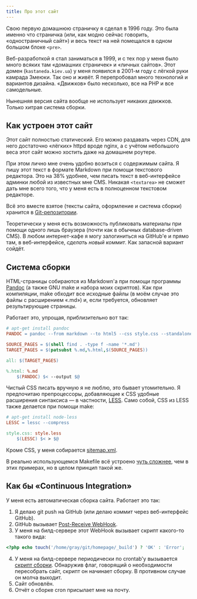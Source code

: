 ```yaml
---
title: Про этот сайт
---
```


Свою первую домашнюю страничку я сделал в 1996 году.
Это была именно что страничка
(или, как модно сейчас говорить, «одностраничный сайт»)
и весь текст на ней помещался в одном большом блоке ``<pre>``.

Веб-разработкой я стал заниматься в 1999,
и с тех пор у меня было много всяких там «домашних страничек» и «личных сайтов».
Этот домен (``kastaneda.kiev.ua``) у меня появился в 2001-м году
с лёгкой руки камрада Змеюки.
Так оно и живёт.
Я перепробовал много технологий и вариантов дизайна.
«Движков» было несколько, все на PHP и все самодельные.

Нынешняя версия сайта вообще не использует никаких движков.
Только хитрая система сборки.

Как устроен этот сайт
---------------------

Этот сайт полностью статический. Его можно раздавать через CDN, для него
достаточно «лёгких» httpd вроде nginx, а с учётом небольшого веса этот сайт
можно хостить даже на домашнем роутере.

При этом лично мне очень удобно возиться с содержимым сайта.
Я пишу этот текст в формате Markdown при помощи текстового редактора.
Это на 38% удобнее,
чем писать текст в веб-интерфейсе админки любой из известных мне CMS.
Никакая ``<textarea>`` не сможет дать мне всего того, что у меня есть
в полноценном текстовом редакторе.

Всё это вместе взятое (тексты сайта, оформление и система сборки)
хранится в [Git-репозитории][1].

Теоретически у меня есть возможность публиковать материалы при помощи
одного лишь браузера (почти как в обычных database-driven CMS).
В любом интернет-кафе я могу залогиниться на GitHub'е и прямо там,
в веб-интерфейсе, _сделать новый коммит_.
Как запасной вариант сойдёт.

Система сборки
--------------

HTML-страницы собираются из Markdown'а при помощи программы [Pandoc][2]
(а также GNU make и набора моих скриптов). Как при компиляции,
make обходит все исходные файлы
(в моём случае это файлы с расширением «.md»)
и, если требуется, обновляет результирующие страницы.

Работает это, упрощая, приблизительно вот так:

```Makefile
# apt-get install pandoc
PANDOC = pandoc --from markdown --to html5 --css style.css --standalone

SOURCE_PAGES = $(shell find . -type f -name '*.md')
TARGET_PAGES = $(patsubst %.md,%.html,$(SOURCE_PAGES))

all: $(TARGET_PAGES)

%.html: %.md
    $(PANDOC) $< --output $@
```

Чистый CSS писать вручную я не люблю, это бывает утомительно.
Я предпочитаю препроцессоры, добавляющие к CSS удобные
расширения синтаксиса — в частности, [LESS][3].
Само собой, CSS из LESS также делается при помощи make:

```Makefile
# apt-get install node-less
LESSC = lessc --compress

style.css: style.less
    $(LESSC) $< > $@
```

Кроме CSS, у меня собирается [sitemap.xml][4].

В реально использующемся Makefile всё устроено [чуть сложнее][5],
чем в этих примерах, но в целом принцип такой же.

Как бы «Continuous Integration»
-------------------------------

У меня есть автоматическая сборка сайта. Работает это так:

 1. Я делаю git push на GitHub
    (или делаю коммит через веб-интерфейс GitHub).
 2. GitHub вызывает [Post-Receive WebHook][6].
 3. У меня на билд-сервере этот WebHook
    вызывает скрипт какого-то такого вида:

```php
<?php echo touch('/home/gray/git/homepage/_build') ? 'OK' : 'Error';
```

 4. У меня на билд-сервере периодически по crontab'у
    вызывается [скрипт сборки][7]. Обнаружив флаг, говорящий
    о необходимости пересобрать сайт, скрипт он начинает сборку.
    В противном случае он молча выходит.
 5. Сайт обновлён.
 6. Отчёт о сборке cron присылает мне на почту.

[1]: https://github.com/kastaneda/kastaneda.kiev.ua
[2]: http://johnmacfarlane.net/pandoc/
[3]: http://lesscss.org/
[4]: http://en.wikipedia.org/wiki/Sitemaps
[5]: https://github.com/kastaneda/kastaneda.kiev.ua/blob/master/Makefile
[6]: https://help.github.com/articles/post-receive-hooks
[7]: https://github.com/kastaneda/kastaneda.kiev.ua/blob/master/build.sh
